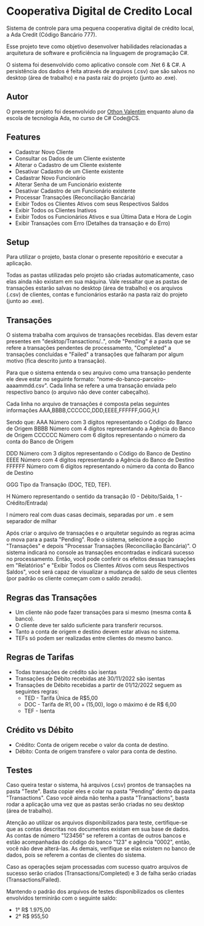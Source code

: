 # Cooperativa Digital de Credito Local

Sistema de controle para uma pequena cooperativa digital de crédito local, 
a Ada Credit (Código Bancário 777). 

Esse projeto teve como objetivo desenvolver habilidades relacionadas a 
arquitetura de software e proficiência na linguagem de programação C#.

O sistema foi desenvolvido como aplicativo console com .Net 6 & C#. A persistência
dos dados é feita através de arquivos (.csv) que são salvos no desktop (área de
trabalho) e na pasta raiz do projeto (junto ao .exe).
## Autor

O presente projeto foi desenvolvido por 
[Othon Valentim](https://github.com/thon18valentim) enquanto aluno da escola
de tecnologia Ada, no curso de C# Code@CS.
## Features

- Cadastrar Novo Cliente
- Consultar os Dados de um Cliente existente
- Alterar o Cadastro de um Cliente existente
- Desativar Cadastro de um Cliente existente
- Cadastrar Novo Funcionário
- Alterar Senha de um Funcionário existente
- Desativar Cadastro de um Funcionário existente
- Processar Transações (Reconciliação Bancária)
- Exibir Todos os Clientes Ativos com seus Respectivos Saldos
- Exibir Todos os Clientes Inativos
- Exibir Todos os Funcionários Ativos e sua Última Data e Hora de Login
- Exibir Transações com Erro (Detalhes da transação e do Erro)


## Setup

Para utilizar o projeto, basta clonar o presente repositório e executar a aplicação.

Todas as pastas utilizadas pelo projeto são criadas automaticamente, caso elas ainda
não existam em sua máquina. Vale ressaltar que as pastas de transações estarão salvas
no desktop (área de trabalho) e os arquivos (.csv) de clientes, contas e funcionários
estarão na pasta raiz do projeto (junto ao .exe).
## Transações

O sistema trabalha com arquivos de transações recebidas. Elas devem estar presentes em
"desktop/Transactions/..", onde "Pending" é a pasta que se refere a transações pendentes
de processamento, "Completed" a transações concluídas e "Failed" a transações que falharam
por algum motivo (fica descrito junto a transação).

Para que o sistema entenda o seu arquivo como uma transação pendente ele deve estar 
no seguinte formato: "nome-do-banco-parceiro-aaaammdd.csv". Cada linha se refere a uma
transação enviada pelo respectivo banco (o arquivo não deve conter cabeçalho).

Cada linha no arquivo de transações é composta pelas seguintes informações
AAA,BBBB,CCCCCC,DDD,EEEE,FFFFFF,GGG,H,I

Sendo que:
AAA Número com 3 dígitos representando o Código do Banco de Origem
BBBB Número com 4 dígitos representando a Agência do Banco de Origem
CCCCCC Número com 6 dígitos representando o número da conta do Banco de Origem

DDD Número com 3 dígitos representando o Código do Banco de Destino
EEEE Número com 4 dígitos representando a Agência do Banco de Destino
FFFFFF Número com 6 dígitos representando o número da conta do Banco de Destino

GGG Tipo da Transação (DOC, TED, TEF).

H Número representando o sentido da transação (0 - Débito/Saída, 1 - Crédito/Entrada)

I número real com duas casas decimais, separadas por um . e sem separador de milhar

Após criar o arquivo de transações e o arquitetar seguindo as regras acima o mova
para a pasta "Pending". Rode o sistema, selecione a opção "Transações" e depois
"Processar Transações (Reconciliação Bancária)". O sistema indicará no console
as transações encontradas e indicará sucesso no processamento. Então, você pode
conferir os efeitos dessas transações em "Relatórios" e 
"Exibir Todos os Clientes Ativos com seus Respectivos Saldos", você será capaz de
visualizar a mudança de saldo de seus clientes (por padrão os cliente começam com o
saldo zerado).
## Regras das Transações

- Um cliente não pode fazer transações para si mesmo (mesma conta & banco).
- O cliente deve ter saldo suficiente para transferir recursos.
- Tanto a conta de origem e destino devem estar ativas no sistema.
- TEFs só podem ser realizadas entre clientes do mesmo banco.

## Regras de Tarifas

- Todas transações de crédito são isentas
- Transações de Débito recebidas até 30/11/2022 são isentas
- Transações de Débito recebidas a partir de 01/12/2022 seguem as seguintes regras:
    - TED - Tarifa Única de R$5,00
    - DOC - Tarifa de R$1,00 + (1% da Transação limitado a R$5,00), logo o máximo é de R$ 6,00
    - TEF - Isenta

## Crédito vs Débito

- Crédito: Conta de origem recebe o valor da conta de destino.
- Débito: Conta de origem transfere o valor para conta de destino.

## Testes

Caso queira testar o sistema, há arquivos (.csv) prontos de transações na pasta "Teste".
Basta copiar eles e colar na pasta "Pending" dentro da pasta "Transactions". Caso você
ainda não tenha a pasta "Transactions", basta rodar a aplicação uma vez que as pastas
serão criadas no seu desktop (área de trabalho).

Atenção ao utilizar os arquivos disponibilizados para teste, certifique-se que as contas
descritas nos documentos existam em sua base de dados. As contas de número "123456" se referem
a contas de outros bancos e estão acompanhadas do código do banco "123" e agência "0002", então,
você não deve alterá-las. As demais, verifique se elas existem no banco de dados, pois se referem
a contas de clientes do sistema.

Caso as operações sejam processadas com sucesso quatro arquivos de sucesso serão criados (Transactions/Completed)
e 3 de falha serão criadas (Transactions/Failed).

Mantendo o padrão dos arquivos de testes disponibilizados os clientes envolvidos terminirão com o seguinte
saldo:
- 1° R$ 1.975,00
- 2° R$ 955,50
